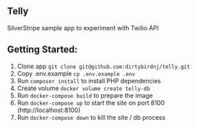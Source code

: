 ## Telly

SilverStripe sample app to experiment with Twilio API

## Getting Started:

1. Clone app `git clone git@github.com:dirtybirdnj/telly.git`
1. Copy .env.example `cp .env.example .env`
2. Run `composer install` to install PHP dependencies
3. Create volume `docker volume create telly-db`
4. Run `docker-compose build` to prepare the image
5. Run `docker-compose up` to start the site on port 8100 (http://localhost:8100)
6. Run `docker-compose down` to kill the site / db process
